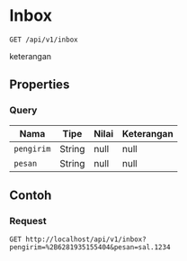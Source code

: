 # Inbox
```http
GET /api/v1/inbox
```
keterangan
## Properties
### Query
Nama | Tipe | Nilai | Keterangan
--- | --- | --- | ---
<code>pengirim</code> | String | null | null
<code>pesan</code> | String | null | null
## Contoh
### Request
```http
GET http://localhost/api/v1/inbox?pengirim=%2B6281935155404&pesan=sal.1234


```
